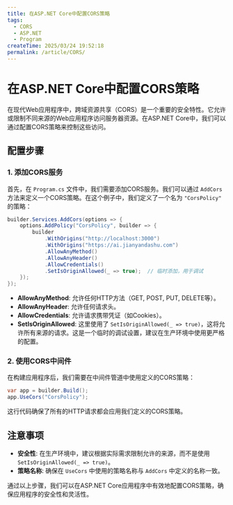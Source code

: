 ```yaml
---
title: 在ASP.NET Core中配置CORS策略
tags:
  - CORS
  - ASP.NET
  - Program
createTime: 2025/03/24 19:52:18
permalink: /article/CORS/
---
```


# 在ASP.NET Core中配置CORS策略

在现代Web应用程序中，跨域资源共享（CORS）是一个重要的安全特性。它允许或限制不同来源的Web应用程序访问服务器资源。在ASP.NET Core中，我们可以通过配置CORS策略来控制这些访问。

## 配置步骤

### 1. 添加CORS服务

首先，在 `Program.cs` 文件中，我们需要添加CORS服务。我们可以通过 `AddCors` 方法来定义一个CORS策略。在这个例子中，我们定义了一个名为 `"CorsPolicy"` 的策略：

```csharp
builder.Services.AddCors(options => {
    options.AddPolicy("CorsPolicy", builder => {
        builder
            .WithOrigins("http://localhost:3000")
            .WithOrigins("https://ai.jianyandashu.com")
            .AllowAnyMethod()
            .AllowAnyHeader()
            .AllowCredentials()
            .SetIsOriginAllowed(_ => true);  // 临时添加，用于调试
    });
});
```

- **AllowAnyMethod**: 允许任何HTTP方法（GET, POST, PUT, DELETE等）。
- **AllowAnyHeader**: 允许任何请求头。
- **AllowCredentials**: 允许请求携带凭证（如Cookies）。
- **SetIsOriginAllowed**: 这里使用了 `SetIsOriginAllowed(_ => true)`，这将允许所有来源的请求。这是一个临时的调试设置，建议在生产环境中使用更严格的配置。

### 2. 使用CORS中间件

在构建应用程序后，我们需要在中间件管道中使用定义的CORS策略：

```csharp
var app = builder.Build();
app.UseCors("CorsPolicy");
```

这行代码确保了所有的HTTP请求都会应用我们定义的CORS策略。

## 注意事项

- **安全性**: 在生产环境中，建议根据实际需求限制允许的来源，而不是使用 `SetIsOriginAllowed(_ => true)`。
- **策略名称**: 确保在 `UseCors` 中使用的策略名称与 `AddCors` 中定义的名称一致。

通过以上步骤，我们可以在ASP.NET Core应用程序中有效地配置CORS策略，确保应用程序的安全性和灵活性。 